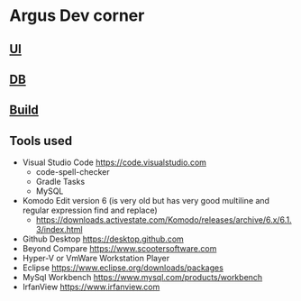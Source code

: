 # Argus Dev corner

## [UI](./ui/README.md)
## [DB](./db/README.md)
## [Build](./build/README.md)

## Tools used
- Visual Studio Code https://code.visualstudio.com
    - code-spell-checker
    - Gradle Tasks
    - MySQL
- Komodo Edit version 6 (is very old but has very good multiline and regular expression find and replace)
    - https://downloads.activestate.com/Komodo/releases/archive/6.x/6.1.3/index.html
- Github Desktop https://desktop.github.com
- Beyond Compare https://www.scootersoftware.com
- Hyper-V or VmWare Workstation Player
- Eclipse https://www.eclipse.org/downloads/packages
- MySql Workbench https://www.mysql.com/products/workbench
- IrfanView https://www.irfanview.com

